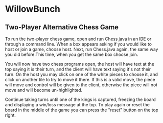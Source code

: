 # WillowBunch
## Two-Player Alternative Chess Game
To run the two-player chess game, open and run Chess.java in an IDE or through a command line. When a box appears asking if you would like to host or join a game, choose host. Next, run Chess.java again, the same way you did before.This time, when you get the same box choose join. 

You will now have two chess programs open, the host will have text at the top saying it is their turn, and the client will have text saying it's not their turn. On the host you may click on one of the white pieces to choose it, and click on another tile to try to move it there. If this is a valid move, the piece will move and control will be given to the client, otherwise the piece will not move and will become un-highlighted. 

Continue taking turns until one of the kings is captured, freezing the board and displaying a win/loss message at the top. To play again or reset the board in the middle of the game you can press the "reset" button on the top right. 